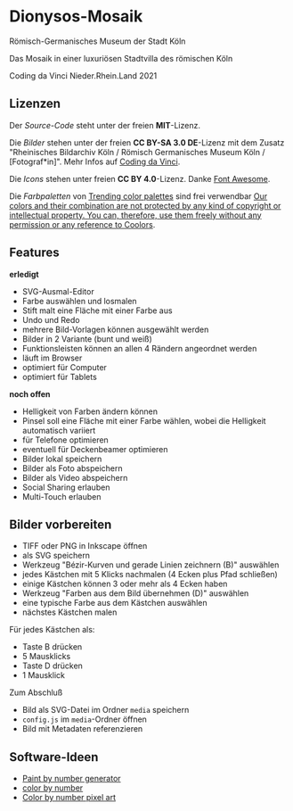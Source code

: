 # Dionysos-Mosaik

Römisch-Germanisches Museum der Stadt Köln

Das Mosaik in einer luxuriösen Stadtvilla des römischen Köln

Coding da Vinci Nieder.Rhein.Land 2021

## Lizenzen

Der *Source-Code* steht unter der freien **MIT**-Lizenz.

Die *Bilder* stehen unter der freien **CC BY-SA 3.0 DE**-Lizenz mit dem Zusatz "Rheinisches Bildarchiv Köln / Römisch Germanisches Museum Köln / [Fotograf*in]".
Mehr Infos auf [Coding da Vinci](https://codingdavinci.de/daten/das-mosaik-einer-luxurioesen-stadtvilla-des-roemischen-koeln).

Die *Icons* stehen unter freien **CC BY 4.0**-Lizenz. Danke [Font Awesome](https://fontawesome.com/v5.15/icons?d=gallery&p=2&m=free).

Die *Farbpaletten* von [Trending color palettes](https://coolors.co/palettes/trending) sind frei verwendbar [Our colors and their combination are not protected by any kind of copyright or intellectual property. You can, therefore, use them freely without any permission or any reference to Coolors](https://help.coolors.co/hc/en-us/articles/360010649799-Do-I-need-special-permissions-to-use-your-colors-).

## Features

**erledigt**

- SVG-Ausmal-Editor
- Farbe auswählen und losmalen
- Stift malt eine Fläche mit einer Farbe aus
- Undo und Redo
- mehrere Bild-Vorlagen können ausgewählt werden
- Bilder in 2 Variante (bunt und weiß)
- Funktionsleisten können an allen 4 Rändern angeordnet werden
- läuft im Browser
- optimiert für Computer
- optimiert für Tablets

**noch offen**

- Helligkeit von Farben ändern können
- Pinsel soll eine Fläche mit einer Farbe wählen, wobei die Helligkeit automatisch variiert
- für Telefone optimieren
- eventuell für Deckenbeamer optimieren
- Bilder lokal speichern
- Bilder als Foto abspeichern
- Bilder als Video abspeichern
- Social Sharing erlauben
- Multi-Touch erlauben

## Bilder vorbereiten

- TIFF oder PNG in Inkscape öffnen
- als SVG speichern
- Werkzeug "Bézir-Kurven und gerade Linien zeichnern (B)" auswählen
- jedes Kästchen mit 5 Klicks nachmalen (4 Ecken plus Pfad schließen)
- einige Kästchen können 3 oder mehr als 4 Ecken haben
- Werkzeug "Farben aus dem Bild übernehmen (D)" auswählen
- eine typische Farbe aus dem Kästchen auswählen
- nächstes Kästchen malen

Für jedes Kästchen als:

- Taste B drücken
- 5 Mausklicks
- Taste D drücken
- 1 Mausklick

Zum Abschluß

- Bild als SVG-Datei im Ordner `media` speichern
- `config.js` im `media`-Ordner öffnen
- Bild mit Metadaten referenzieren

## Software-Ideen

- [Paint by number generator](https://drake7707.github.io/paintbynumbersgenerator/index.html)
- [color by number](https://jsfiddle.net/shockey8oz/v54dqtgd/)
- [Color by number pixel art](https://codepen.io/mathhulk/pen/VwaXOXR)

